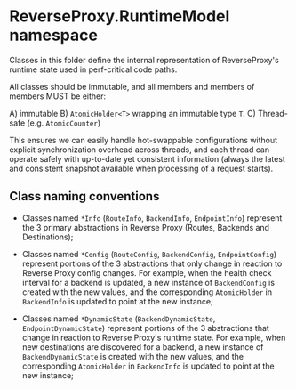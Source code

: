 # ReverseProxy.RuntimeModel namespace

Classes in this folder define the internal representation
of ReverseProxy's runtime state used in perf-critical code paths.

All classes should be immutable, and all members and members of members
MUST be either:

   A) immutable
   B) `AtomicHolder<T>` wrapping an immutable type `T`.
   C) Thread-safe (e.g. `AtomicCounter`)

This ensures we can easily handle hot-swappable configurations
without explicit synchronization overhead across threads,
and each thread can operate safely with up-to-date yet consistent information
(always the latest and consistent snapshot available when processing of a request starts).

## Class naming conventions

* Classes named `*Info` (`RouteInfo`, `BackendInfo`, `EndpointInfo`)
  represent the 3 primary abstractions in Reverse Proxy (Routes, Backends and Destinations);

* Classes named `*Config` (`RouteConfig`, `BackendConfig`, `EndpointConfig`)
  represent portions of the 3 abstractions that only change in reaction to 
  Reverse Proxy config changes.
  For example, when the health check interval for a backend is updated,
  a new instance of `BackendConfig` is created with the new values,
  and the corresponding `AtomicHolder` in `BackendInfo` is updated to point at the new instance;

* Classes named `*DynamicState` (`BackendDynamicState`, `EndpointDynamicState`)
  represent portions of the 3 abstractions that change in reaction to
  Reverse Proxy's runtime state.
  For example, when new destinations are discovered for a backend,
  a new instance of `BackendDynamicState` is created with the new values,
  and the corresponding `AtomicHolder` in `BackendInfo` is updated to point at the new instance;
